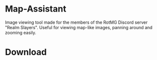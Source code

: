 # Map-Assistant
Image viewing tool made for the members of the RotMG Discord server "Realm Slayers". Useful for viewing map-like images, panning around and zooming easily.

# Download

